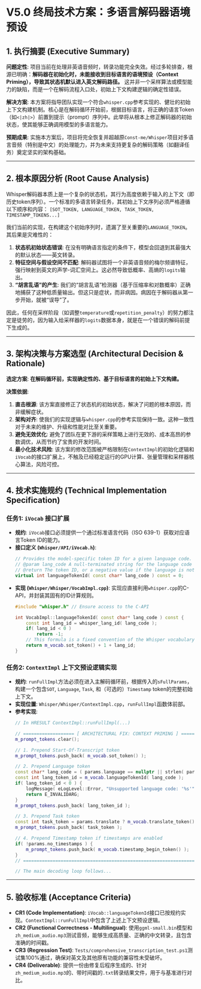 # **V5.0 终局技术方案：多语言解码器语境预设**

## **1. 执行摘要 (Executive Summary)**

**问题定性**: 项目当前在处理非英语音频时，转录功能完全失效。经过多轮排查，根源已明确：**解码器在初始化时，未能接收到目标语言的语境预设（Context Priming），导致其状态机默认进入英文解码路径。** 这并非一个采样算法或模型能力的缺陷，而是一个在解码流程入口处，初始上下文构建逻辑的确定性错误。

**解决方案**: 本方案将指导团队实现一个符合`whisper.cpp`参考实现的、健壮的初始上下文构建机制。核心是在解码循环开始前，根据目标语言，将正确的语言Token（如`<|zh|>`）前置到提示（prompt）序列中。此举将从根本上修正解码器的初始状态，使其能够正确调用模型的多语言能力。

**预期成果**: 实施本方案后，项目将完全恢复并超越原`Const-me/Whisper`项目对多语言音频（特别是中文）的处理能力，并为未来支持更复杂的解码策略（如翻译任务）奠定坚实的架构基础。

---

## **2. 根本原因分析 (Root Cause Analysis)**

Whisper解码器本质上是一个复杂的状态机，其行为高度依赖于输入的上下文（即历史token序列）。一个标准的多语言转录任务，其初始上下文序列必须严格遵循以下顺序和内容：
`[SOT_TOKEN, LANGUAGE_TOKEN, TASK_TOKEN, TIMESTAMP_TOKENS...]`

我们当前的实现，在构建这个初始序列时，遗漏了至关重要的`LANGUAGE_TOKEN`。其后果是灾难性的：
1.  **状态机初始状态错误**: 在没有明确语言指定的条件下，模型会回退到其最强大的默认状态——英文转录。
2.  **特征空间与假设空间不匹配**: 解码器试图将一个非英语音频的梅尔频谱特征，强行映射到英文的声学-词汇空间上。这必然导致低概率、高熵的`logits`输出。
3.  **“胡言乱语”的产生**: 我们的“胡言乱语”检测器（基于压缩率和对数概率）正确地捕获了这种低质量输出。但这只是症状，而非病因。病因在于解码器从第一步开始，就被“误导”了。

因此，任何在采样阶段（如调整`temperature`或`repetition_penalty`）的努力都注定是徒劳的，因为输入给采样器的`logits`数据本身，就是在一个错误的解码前提下生成的。

---

## **3. 架构决策与方案选型 (Architectural Decision & Rationale)**

**选定方案**: **在解码循环前，实现确定性的、基于目标语言的初始上下文构建。**

**决策依据**:
1.  **直击根源**: 该方案直接修正了状态机的初始状态，解决了问题的根本原因，而非缓解症状。
2.  **架构对齐**: 使我们的实现逻辑与`whisper.cpp`的参考实现保持一致。这种一致性对于未来的维护、升级和性能对比至关重要。
3.  **避免无效优化**: 避免了团队在更下游的采样策略上进行无效的、成本高昂的参数调优，从而节约了宝贵的开发时间。
4.  **最小化技术风险**: 该方案的修改范围被严格限制在`ContextImpl`的初始化逻辑和`iVocab`的接口扩展上，不触及已经稳定运行的GPU计算、张量管理和采样器核心算法，风险可控。

--- 

## **4. 技术实施规约 (Technical Implementation Specification)**

### **任务1: `iVocab` 接口扩展**

*   **规约**: `iVocab`接口必须提供一个通过标准语言代码（ISO 639-1）获取对应语言Token ID的能力。
*   **接口定义 (`Whisper/API/iVocab.h`)**: 
    ```cpp
    // Provides the model-specific token ID for a given language code.
    // @param lang_code A null-terminated string for the language code (e.g., "en", "zh").
    // @return The token ID, or a negative value if the language is not supported.
    virtual int languageTokenId( const char* lang_code ) const = 0;
    ```
*   **实现 (`Whisper/Whisper/VocabImpl.cpp`)**: 实现应直接利用`whisper.cpp`的C-API，并封装其固有的ID计算规则。
    ```cpp
    #include "whisper.h" // Ensure access to the C-API

    int VocabImpl::languageTokenId( const char* lang_code ) const {
        const int lang_id = whisper_lang_id( lang_code );
        if( lang_id < 0 ) 
            return -1;
        // This formula is a fixed convention of the Whisper vocabulary layout.
        return m_vocab.sot_token() + 1 + lang_id;
    }
    ```

### **任务2: `ContextImpl` 上下文预设逻辑实现**

*   **规约**: `runFullImpl`方法必须在进入主解码循环前，根据传入的`sFullParams`，构建一个包含`SOT`, `Language`, `Task`, 和（可选的）`Timestamp` token的完整初始上下文。
*   **实现位置**: `Whisper/Whisper/ContextImpl.cpp`，`runFullImpl`函数体前部。
*   **参考实现**: 
    ```cpp
    // In HRESULT ContextImpl::runFullImpl(...)

    // =================== [ ARCHITECTURAL FIX: CONTEXT PRIMING ] ===================
    m_prompt_tokens.clear();

    // 1. Prepend Start-Of-Transcript token
    m_prompt_tokens.push_back( m_vocab.sot_token() );

    // 2. Prepend Language token
    const char* lang_code = ( params.language == nullptr || strlen( params.language ) == 0 ) ? "en" : params.language;
    const int lang_token_id = m_vocab.languageTokenId( lang_code );
    if( lang_token_id < 0 ) {
        logMessage( eLogLevel::Error, "Unsupported language code: '%s'", lang_code );
        return E_INVALIDARG;
    }
    m_prompt_tokens.push_back( lang_token_id );

    // 3. Prepend Task token
    const int task_token = params.translate ? m_vocab.translate_token() : m_vocab.transcribe_token();
    m_prompt_tokens.push_back( task_token );

    // 4. Prepend Timestamp token if timestamps are enabled
    if( !params.no_timestamps ) {
        m_prompt_tokens.push_back( m_vocab.timestamp_begin_token() );
    }
    // ============================================================================

    // The main decoding loop follows...
    ```

--- 

## **5. 验收标准 (Acceptance Criteria)**

*   **CR1 (Code Implementation)**: `iVocab::languageTokenId`接口已按规约实现。`ContextImpl::runFullImpl`中包含了上述上下文预设逻辑。
*   **CR2 (Functional Correctness - Multilingual)**: 使用`ggml-small.bin`模型和`zh_medium_audio.mp3`测试音频，能够生成高质量、正确的中文转录，且包含准确的时间戳。
*   **CR3 (Regression Test)**: `Tests/comprehensive_transcription_test.ps1`测试集100%通过，确保对英文及其他原有功能的兼容性未受破坏。
*   **CR4 (Deliverable)**: 提供一份由修复后程序生成的、针对`zh_medium_audio.mp3`的、带时间戳的`.txt`转录结果文件，用于与基准进行对比。
